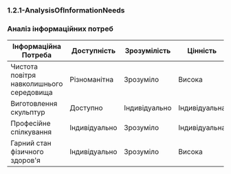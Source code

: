 ﻿### 1.2.1-AnalysisOfInformationNeeds

### Аналіз інформаційних потреб
| Інформаційна Потреба                      | Доступність        | Зрозумілість     | Цінність        | Актуальність       |
|------------------------------------------ |------------------- |------------------|-----------------|--------------------|
| Чистота повітря навколишнього середовища  | Різноманітна       | Зрозуміло        | Висока          | Висока             |
| Виготовлення скульптур                    | Доступно           | Індивідуально    | Індивідуальна   | Різноманітна       |
| Професійне спілкування                    | Індивідуально      | Зрозуміло        | Індивідуальна   | Індивідуальна      |
| Гарний стан фізичного здоров'я            | Індивідуально      | Зрозуміло        | Висока          | Актуальна          |
